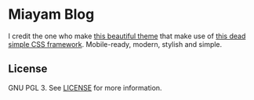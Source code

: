 # Miayam Blog

I credit the one who make [this beautiful theme](https://github.com/wemake-services/jekyll-theme-hackcss/) that make use of [this dead simple CSS framework](https://hackcss.egoist.moe/).
Mobile-ready, modern, stylish and simple.

## License

GNU PGL 3. See [LICENSE](https://github.com/wemake-services/jekyll-theme-hackcss/blob/3cbe97b71a56a19eba386dd928e125b71e50c71e/LICENSE) for more information.
